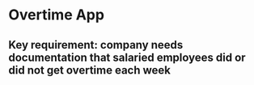 # Overtime App

## Key requirement: company needs documentation that salaried employees did or did not get overtime each week